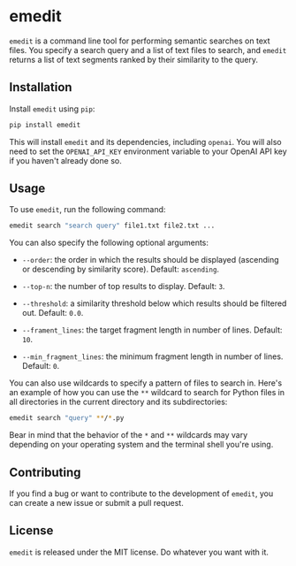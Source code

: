 # emedit

`emedit` is a command line tool for performing semantic searches on text files. You specify a search query and a list of text files to search, and `emedit` returns a list of text segments ranked by their similarity to the query.

## Installation

Install `emedit` using `pip`:

```bash
pip install emedit
```

This will install `emedit` and its dependencies, including `openai`. You will also need to set the `OPENAI_API_KEY` environment variable to your OpenAI API key if you haven't already done so.

## Usage

To use `emedit`, run the following command:

```bash
emedit search "search query" file1.txt file2.txt ...
```
You can also specify the following optional arguments:


- `--order`: the order in which the results should be displayed (ascending or descending by similarity score). Default: `ascending`.

- `--top-n`: the number of top results to display. Default: `3`.

- `--threshold`: a similarity threshold below which results should be filtered out. Default: `0.0`.

- `--frament_lines`: the target fragment length in number of lines. Default: `10`.

- `--min_fragment_lines`: the minimum fragment length in number of lines. Default: `0`.

You can also use wildcards to specify a pattern of files to search in. Here's an example of how you can use the `**` wildcard to search for Python files in all directories in the current directory and its subdirectories:

```bash
emedit search "query" **/*.py
```

Bear in mind that the behavior of the `*` and `**` wildcards may vary depending on your operating system and the terminal shell you're using.

## Contributing

If you find a bug or want to contribute to the development of `emedit`, you can create a new issue or submit a pull request.

## License

`emedit` is released under the MIT license. Do whatever you want with it.